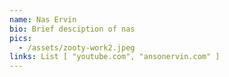 ```yaml
---
name: Nas Ervin
bio: Brief desciption of nas
pics:
  - /assets/zooty-work2.jpeg
links: List [ "youtube.com", "ansonervin.com" ]
---
```

